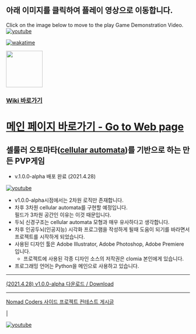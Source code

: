아래 이미지를 클릭하여 플레이 영상으로 이동합니다.
---
Click on the image below to move to the play Game Demonstration Video.
[![youtube](https://media.githubusercontent.com/media/clomia/LifeGame/master/media/intro.jpg)](https://youtu.be/MCcvHmha7Hc "Clomia LifeGame")  


[![wakatime](https://wakatime.com/badge/github/clomia/LifeGame.svg)](https://wakatime.com/badge/github/clomia/LifeGame)  


<img src="https://media.githubusercontent.com/media/clomia/LifeGame/master/media/Logo.png" width="100" height="100">  

### [Wiki 바로가기](https://github.com/clomia/LifeGame/wiki/%EA%B8%B0%EC%88%A0%EC%A0%81-%EC%9D%B4%EC%8A%88)  
# [메인 페이지 바로가기 - Go to Web page](https://www.notion.so/Clomia-LifeGame-7d6029a23c024d748fed96292923cc20)  
## 셀룰러 오토마타([cellular automata](https://en.wikipedia.org/wiki/Cellular_automaton))를 기반으로 하는 만든 PVP게임

   * v.1.0.0-alpha 배포 완료 (2021.4.28)  

[![youtube](https://media.githubusercontent.com/media/clomia/LifeGame/master/media/loose_thombnail.jpg)](https://youtu.be/MCcvHmha7Hc "Clomia LifeGame 루즈한 시연영상")
* v1.0.0-alpha시점에서는 2차원 로직만 존재합니다.  
* 차후 3차원 cellular automata를 구현할 예정입니다.  
필드가 3차원 공간인 이유는 이것 때문입니다.  
* 두뇌 신경구조는 cellular automata 모형과 매우 유사하다고 생각합니다.  
* 차후 인공두뇌(인공지능) 시각화 프로그램을 작성하게 될때 도움이 되기를 바라면서 프로젝트를 시작하게 되었습니다.  
* 사용된 디자인 툴은 Adobe Illustrator, Adobe Photoshop, Adobe Premiere 입니다.  
  * 프로젝트에 사용된 각종 디자인 소스의 저작권은 clomia 본인에게 있습니다.  
* 프로그래밍 언어는 Python을 메인으로 사용하고 있습니다.  

---  
[(2021.4.28) v1.0.0-alpha 다운로드 / Download](https://www.notion.so/Clomia-LifeGame-7d6029a23c024d748fed96292923cc20)

---

[Nomad Coders 사이드 프로젝트 컨테스트 게시글](https://nomadcoders.co/community/thread/650)  

|

[![youtube](https://media.githubusercontent.com/media/clomia/LifeGame/master/media/env2.jpg)](https://youtu.be/4THEgXY8xdc "Clomia LifeGame - 무한증식
")
